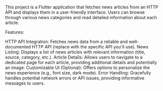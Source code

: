 This project is a Flutter application that fetches news articles from an HTTP API and displays them in a user-friendly interface. Users can browse through various news categories and read detailed information about each article.

Features:

HTTP API Integration: Fetches news data from a reliable and well-documented HTTP API (replace with the specific API you'll use).
News Listing: Displays a list of news articles with relevant information (title, source, category, etc.).
Article Details: Allows users to navigate to a dedicated page for each article, providing additional details and potentially an image.
Customizable UI (Optional): Offers options to personalize the news experience (e.g., font size, dark mode).
Error Handling: Gracefully handles potential network errors or API issues, providing informative messages to users.
